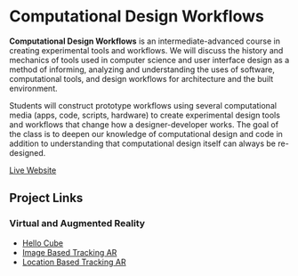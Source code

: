 # Computational Design Workflows

**Computational Design Workflows** is an intermediate-advanced course in creating experimental tools and workflows. We will discuss the history and mechanics of tools used in computer science and user interface design as a method of informing, analyzing and understanding the uses of software, computational tools, and design workflows for architecture and the built environment.

Students will construct prototype workflows using several computational media (apps, code, scripts, hardware) to create experimental design tools and workflows that change how a designer-developer works. The goal of the class is to deepen our knowledge of computational design and code in addition to understanding that computational design itself can always be re-designed.

[Live Website](https://celestelayne.github.io/fantastic-octo-guide/)

## Project Links

### Virtual and Augmented Reality

* [Hello Cube](https://celestelayne.github.io/fantastic-octo-guide/03-virtual-augmented-reality/hello-cube-vr-app/)
* [Image Based Tracking AR](https://celestelayne.github.io/fantastic-octo-guide/03-virtual-augmented-reality/image-based-ar-starter/)
* [Location Based Tracking AR]()